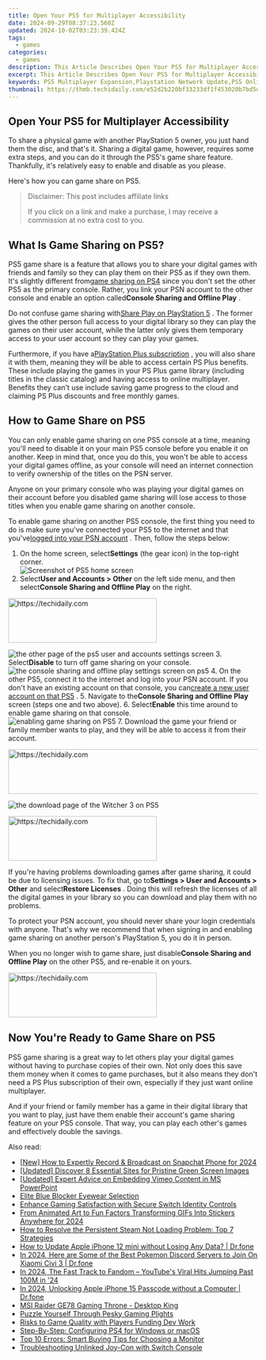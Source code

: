 ```yaml
---
title: Open Your PS5 for Multiplayer Accessibility
date: 2024-09-29T08:37:23.560Z
updated: 2024-10-02T03:23:39.424Z
tags:
  - games
categories:
  - games
description: This Article Describes Open Your PS5 for Multiplayer Accessibility
excerpt: This Article Describes Open Your PS5 for Multiplayer Accessibility
keywords: PS5 Multiplayer Expansion,Playstation Network Update,PS5 Online Play Gaming Access,Playstation 5 Multiplayer Integration,PS5 Gameplay Enhancements for Friends and Family,Multiplayer Settings on PlayStation 5,PS5 Social Gaming Experience
thumbnail: https://thmb.techidaily.com/e52d2b220bf33233df1f453020b7bd5deb6b55f7ce3cda5235088e19c60778b1.jpg
---
```


## Open Your PS5 for Multiplayer Accessibility

 To share a physical game with another PlayStation 5 owner, you just hand them the disc, and that's it. Sharing a digital game, however, requires some extra steps, and you can do it through the PS5's game share feature. Thankfully, it's relatively easy to enable and disable as you please.

Here's how you can game share on PS5.

>  Disclaimer: This post includes affiliate links
>
>  If you click on a link and make a purchase, I may receive a commission at no extra cost to you.
>

## What Is Game Sharing on PS5?

 PS5 game share is a feature that allows you to share your digital games with friends and family so they can play them on their PS5 as if they own them. It's slightly different from[game sharing on PS4](https://www.makeuseof.com/how-to-gameshare-on-ps4/) since you don't set the other PS5 as the primary console. Rather, you link your PSN account to the other console and enable an option called**Console Sharing and Offline Play** .

 Do not confuse game sharing with[Share Play on PlayStation 5](https://www.makeuseof.com/how-to-share-ps5-games-share-play/) . The former gives the other person full access to your digital library so they can play the games on their user account, while the latter only gives them temporary access to your user account so they can play your games.

 Furthermore, if you have a[PlayStation Plus subscription](https://www.makeuseof.com/what-is-playstation-plus/) , you will also share it with them, meaning they will be able to access certain PS Plus benefits. These include playing the games in your PS Plus game library (including titles in the classic catalog) and having access to online multiplayer. Benefits they can't use include saving game progress to the cloud and claiming PS Plus discounts and free monthly games.

## How to Game Share on PS5

 You can only enable game sharing on one PS5 console at a time, meaning you'll need to disable it on your main PS5 console before you enable it on another. Keep in mind that, once you do this, you won't be able to access your digital games offline, as your console will need an internet connection to verify ownership of the titles on the PSN server.

 Anyone on your primary console who was playing your digital games on their account before you disabled game sharing will lose access to those titles when you enable game sharing on another console.

 To enable game sharing on another PS5 console, the first thing you need to do is make sure you've connected your PS5 to the internet and that you've[logged into your PSN account](https://www.makeuseof.com/how-to-sign-into-playstation-network-account/) . Then, follow the steps below:

1. On the home screen, select**Settings** (the gear icon) in the top-right corner.  
![Screenshot of PS5 home screen](https://static1.makeuseofimages.com/wordpress/wp-content/uploads/2022/09/improved-user-interface.jpeg)
2. Select**User and Accounts > Other** on the left side menu, and then select**Console Sharing and Offline Play** on the right.  

<!-- affiliate ads begin -->
<a href="https://aligracehair.sjv.io/c/5597632/1959773/19272" target="_top" id="1959773">
  <img src="//a.impactradius-go.com/display-ad/19272-1959773" border="0" alt="https://techidaily.com" width="300" height="90"/>
</a>
<img height="0" width="0" src="https://aligracehair.sjv.io/i/5597632/1959773/19272" style="position:absolute;visibility:hidden;" border="0" />
<!-- affiliate ads end -->

![the other page of the ps5 user and accounts settings screen](https://static1.makeuseofimages.com/wordpress/wp-content/uploads/2022/01/user-and-accounts-ps5.jpg)
3. Select**Disable** to turn off game sharing on your console.  
![the console sharing and offline play settings screen on ps5](https://static1.makeuseofimages.com/wordpress/wp-content/uploads/2022/01/console-sharing-and-offline-play-ps5.jpg)
4. On the other PS5, connect it to the internet and log into your PSN account. If you don't have an existing account on that console, you can[create a new user account on that PS5](https://www.makeuseof.com/how-to-add-a-new-ps5-user-and-guest-account/) .
5. Navigate to the**Console Sharing and Offline Play** screen (steps one and two above).
6. Select**Enable** this time around to enable game sharing on that console.  
![enabling game sharing on PS5](https://static1.makeuseofimages.com/wordpress/wp-content/uploads/2023/07/enabling-game-sharing-on-ps5.jpg)
7. Download the game your friend or family member wants to play, and they will be able to access it from their account.  

<!-- affiliate ads begin -->
<a href="https://ephamedtechinc.pxf.io/c/5597632/2137227/26400" target="_top" id="2137227">
  <img src="//a.impactradius-go.com/display-ad/26400-2137227" border="0" alt="https://techidaily.com" width="728" height="90"/>
</a>
<img height="0" width="0" src="https://ephamedtechinc.pxf.io/i/5597632/2137227/26400" style="position:absolute;visibility:hidden;" border="0" />
<!-- affiliate ads end -->

![the download page of the Witcher 3 on PS5](https://static1.makeuseofimages.com/wordpress/wp-content/uploads/2023/06/download-witch-complete-version-ps5.jpg)

<!-- affiliate ads begin -->
<a href="https://aligracehair.sjv.io/c/5597632/1938716/19272" target="_top" id="1938716">
  <img src="//a.impactradius-go.com/display-ad/19272-1938716" border="0" alt="https://techidaily.com" width="300" height="90"/>
</a>
<img height="0" width="0" src="https://aligracehair.sjv.io/i/5597632/1938716/19272" style="position:absolute;visibility:hidden;" border="0" />
<!-- affiliate ads end -->

 If you're having problems downloading games after game sharing, it could be due to licensing issues. To fix that, go to**Settings > User and Accounts > Other** and select**Restore Licenses** . Doing this will refresh the licenses of all the digital games in your library so you can download and play them with no problems.

 To protect your PSN account, you should never share your login credentials with anyone. That's why we recommend that when signing in and enabling game sharing on another person's PlayStation 5, you do it in person.

 When you no longer wish to game share, just disable**Console Sharing and Offline Play** on the other PS5, and re-enable it on yours.

<!-- affiliate ads begin -->
<a href="https://aligracehair.sjv.io/c/5597632/1959707/19272" target="_top" id="1959707">
  <img src="//a.impactradius-go.com/display-ad/19272-1959707" border="0" alt="https://techidaily.com" width="300" height="90"/>
</a>
<img height="0" width="0" src="https://aligracehair.sjv.io/i/5597632/1959707/19272" style="position:absolute;visibility:hidden;" border="0" />
<!-- affiliate ads end -->

## Now You're Ready to Game Share on PS5

 PS5 game sharing is a great way to let others play your digital games without having to purchase copies of their own. Not only does this save them money when it comes to game purchases, but it also means they don't need a PS Plus subscription of their own, especially if they just want online multiplayer.

 And if your friend or family member has a game in their digital library that you want to play, just have them enable their account's game sharing feature on your PS5 console. That way, you can play each other's games and effectively double the savings.

<ins class="adsbygoogle"
     style="display:block"
     data-ad-format="autorelaxed"
     data-ad-client="ca-pub-7571918770474297"
     data-ad-slot="1223367746"></ins>

<ins class="adsbygoogle"
     style="display:block"
     data-ad-client="ca-pub-7571918770474297"
     data-ad-slot="8358498916"
     data-ad-format="auto"
     data-full-width-responsive="true"></ins>

<span class="atpl-alsoreadstyle">Also read:</span>
<div><ul>
<li><a href="https://snapchat-videos.techidaily.com/new-how-to-expertly-record-and-broadcast-on-snapchat-phone-for-2024/"><u>[New] How to Expertly Record & Broadcast on Snapchat Phone for 2024</u></a></li>
<li><a href="https://youtube-data.techidaily.com/ed-discover-8-essential-sites-for-pristine-green-screen-images/"><u>[Updated] Discover 8 Essential Sites for Pristine Green Screen Images</u></a></li>
<li><a href="https://vimeo-videos.techidaily.com/updated-expert-advice-on-embedding-vimeo-content-in-ms-powerpoint/"><u>[Updated] Expert Advice on Embedding Vimeo Content in MS PowerPoint</u></a></li>
<li><a href="https://games-able.techidaily.com/elite-blue-blocker-eyewear-selection/"><u>Elite Blue Blocker Eyewear Selection</u></a></li>
<li><a href="https://games-able.techidaily.com/enhance-gaming-satisfaction-with-secure-switch-identity-controls/"><u>Enhance Gaming Satisfaction with Secure Switch Identity Controls</u></a></li>
<li><a href="https://some-techniques.techidaily.com/from-animated-art-to-fun-factors-transforming-gifs-into-stickers-anywhere-for-2024/"><u>From Animated Art to Fun Factors Transforming GIFs Into Stickers Anywhere for 2024</u></a></li>
<li><a href="https://win-able.techidaily.com/how-to-resolve-the-persistent-steam-not-loading-problem-top-7-strategies/"><u>How to Resolve the Persistent Steam Not Loading Problem: Top 7 Strategies</u></a></li>
<li><a href="https://techidaily.com/how-to-update-apple-iphone-12-mini-without-losing-any-data-drfone-by-drfone-ios-system-repair-ios-system-repair/"><u>How to Update Apple iPhone 12 mini without Losing Any Data? | Dr.fone</u></a></li>
<li><a href="https://change-location.techidaily.com/in-2024-here-are-some-of-the-best-pokemon-discord-servers-to-join-on-xiaomi-civi-3-drfone-by-drfone-virtual-android/"><u>In 2024, Here are Some of the Best Pokemon Discord Servers to Join On Xiaomi Civi 3 | Dr.fone</u></a></li>
<li><a href="https://youtube-stream.techidaily.com/in-2024-the-fast-track-to-fandom-youtubes-viral-hits-jumping-past-100m-in-24/"><u>In 2024, The Fast Track to Fandom – YouTube's Viral Hits Jumping Past 100M in '24</u></a></li>
<li><a href="https://iphone-unlock.techidaily.com/in-2024-unlocking-apple-iphone-15-passcode-without-a-computer-drfone-by-drfone-ios/"><u>In 2024, Unlocking Apple iPhone 15 Passcode without a Computer | Dr.fone</u></a></li>
<li><a href="https://games-able.techidaily.com/msi-raider-ge78-gaming-throne-desktop-king/"><u>MSI Raider GE78 Gaming Throne - Desktop King</u></a></li>
<li><a href="https://games-able.techidaily.com/puzzle-yourself-through-pesky-gaming-plights/"><u>Puzzle Yourself Through Pesky Gaming Plights</u></a></li>
<li><a href="https://games-able.techidaily.com/risks-to-game-quality-with-players-funding-dev-work/"><u>Risks to Game Quality with Players Funding Dev Work</u></a></li>
<li><a href="https://games-able.techidaily.com/step-by-step-configuring-ps4-for-windows-or-macos/"><u>Step-By-Step: Configuring PS4 for Windows or macOS</u></a></li>
<li><a href="https://games-able.techidaily.com/top-10-errors-smart-buying-tips-for-choosing-a-monitor/"><u>Top 10 Errors: Smart Buying Tips for Choosing a Monitor</u></a></li>
<li><a href="https://games-able.techidaily.com/troubleshooting-unlinked-joy-con-with-switch-console/"><u>Troubleshooting Unlinked Joy-Con with Switch Console</u></a></li>
</ul></div>

